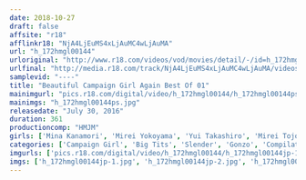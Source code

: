 ```yaml
---
date: 2018-10-27
draft: false
affsite: "r18"
afflinkr18: "NjA4LjEuMS4xLjAuMC4wLjAuMA"
url: "h_172hmgl00144"
urloriginal: "http://www.r18.com/videos/vod/movies/detail/-/id=h_172hmgl00144"
urlfinal: "http://media.r18.com/track/NjA4LjEuMS4xLjAuMC4wLjAuMA/videos/vod/movies/detail/-/id=h_172hmgl00144"
samplevid: "----"
title: "Beautiful Campaign Girl Again Best Of 01"
mainimgurl: "pics.r18.com/digital/video/h_172hmgl00144/h_172hmgl00144ps.jpg"
mainimgs: "h_172hmgl00144ps.jpg"
releasedate: "July 30, 2016"
duration: 361
productioncomp: "HMJM"
girls: ['Mina Kanamori', 'Mirei Yokoyama', 'Yui Takashiro', 'Mirei Tojo', 'JULIA', 'Aoi Mikami']
categories: ['Campaign Girl', 'Big Tits', 'Slender', 'Gonzo', 'Compilation', 'Over 4 Hours', 'Hi-Def']
imgurls: ['pics.r18.com/digital/video/h_172hmgl00144/h_172hmgl00144jp-1.jpg', 'pics.r18.com/digital/video/h_172hmgl00144/h_172hmgl00144jp-2.jpg', 'pics.r18.com/digital/video/h_172hmgl00144/h_172hmgl00144jp-3.jpg', 'pics.r18.com/digital/video/h_172hmgl00144/h_172hmgl00144jp-4.jpg', 'pics.r18.com/digital/video/h_172hmgl00144/h_172hmgl00144jp-5.jpg', 'pics.r18.com/digital/video/h_172hmgl00144/h_172hmgl00144jp-6.jpg', 'pics.r18.com/digital/video/h_172hmgl00144/h_172hmgl00144jp-7.jpg', 'pics.r18.com/digital/video/h_172hmgl00144/h_172hmgl00144jp-8.jpg', 'pics.r18.com/digital/video/h_172hmgl00144/h_172hmgl00144jp-9.jpg', 'pics.r18.com/digital/video/h_172hmgl00144/h_172hmgl00144jp-10.jpg', 'pics.r18.com/digital/video/h_172hmgl00144/h_172hmgl00144jp-11.jpg', 'pics.r18.com/digital/video/h_172hmgl00144/h_172hmgl00144jp-12.jpg', 'pics.r18.com/digital/video/h_172hmgl00144/h_172hmgl00144jp-13.jpg', 'pics.r18.com/digital/video/h_172hmgl00144/h_172hmgl00144jp-14.jpg', 'pics.r18.com/digital/video/h_172hmgl00144/h_172hmgl00144jp-15.jpg', 'pics.r18.com/digital/video/h_172hmgl00144/h_172hmgl00144jp-16.jpg', 'pics.r18.com/digital/video/h_172hmgl00144/h_172hmgl00144jp-17.jpg', 'pics.r18.com/digital/video/h_172hmgl00144/h_172hmgl00144jp-18.jpg', 'pics.r18.com/digital/video/h_172hmgl00144/h_172hmgl00144jp-19.jpg', 'pics.r18.com/digital/video/h_172hmgl00144/h_172hmgl00144jp-20.jpg']
imgs: ['h_172hmgl00144jp-1.jpg', 'h_172hmgl00144jp-2.jpg', 'h_172hmgl00144jp-3.jpg', 'h_172hmgl00144jp-4.jpg', 'h_172hmgl00144jp-5.jpg', 'h_172hmgl00144jp-6.jpg', 'h_172hmgl00144jp-7.jpg', 'h_172hmgl00144jp-8.jpg', 'h_172hmgl00144jp-9.jpg', 'h_172hmgl00144jp-10.jpg', 'h_172hmgl00144jp-11.jpg', 'h_172hmgl00144jp-12.jpg', 'h_172hmgl00144jp-13.jpg', 'h_172hmgl00144jp-14.jpg', 'h_172hmgl00144jp-15.jpg', 'h_172hmgl00144jp-16.jpg', 'h_172hmgl00144jp-17.jpg', 'h_172hmgl00144jp-18.jpg', 'h_172hmgl00144jp-19.jpg', 'h_172hmgl00144jp-20.jpg']
---
```

